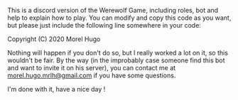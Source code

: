 This is a discord version of the Werewolf Game, including roles, bot and help to explain how to play.
You can modify and copy this code as you want, but please just include the following line somewhere in your code:

Copyright (C) 2020 Morel Hugo

Nothing will happen if you don't do so, but I really worked a lot on it, so this wouldn't be fair.
By the way (in the improbably case someone find this bot and want to invite it on his server), you can contact me at
morel.hugo.mrlh@gmail.com if you have some questions.

I'm done with it, have a nice day !
